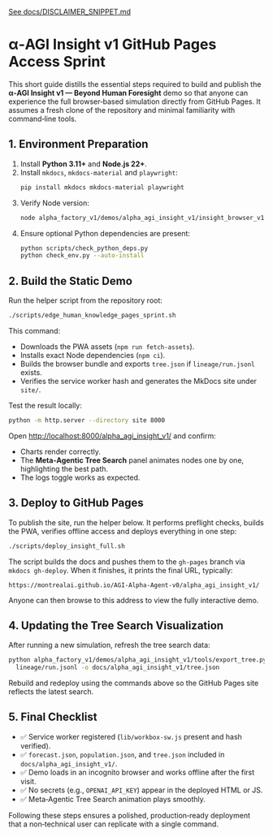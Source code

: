 [See docs/DISCLAIMER_SNIPPET.md](DISCLAIMER_SNIPPET.md)

# α‑AGI Insight v1 GitHub Pages Access Sprint

This short guide distills the essential steps required to build and publish the **α‑AGI Insight v1 — Beyond Human Foresight** demo so that anyone can experience the full browser‑based simulation directly from GitHub Pages. It assumes a fresh clone of the repository and minimal familiarity with command‑line tools.

## 1. Environment Preparation

1. Install **Python 3.11+** and **Node.js 22+**.
2. Install `mkdocs`, `mkdocs-material` and `playwright`:
   ```bash
   pip install mkdocs mkdocs-material playwright
   ```
3. Verify Node version:
   ```bash
   node alpha_factory_v1/demos/alpha_agi_insight_v1/insight_browser_v1/build/version_check.js
   ```
4. Ensure optional Python dependencies are present:
   ```bash
   python scripts/check_python_deps.py
   python check_env.py --auto-install
   ```

## 2. Build the Static Demo

Run the helper script from the repository root:

```bash
./scripts/edge_human_knowledge_pages_sprint.sh
```

This command:
- Downloads the PWA assets (`npm run fetch-assets`).
- Installs exact Node dependencies (`npm ci`).
- Builds the browser bundle and exports `tree.json` if `lineage/run.jsonl` exists.
- Verifies the service worker hash and generates the MkDocs site under `site/`.

Test the result locally:

```bash
python -m http.server --directory site 8000
```

Open <http://localhost:8000/alpha_agi_insight_v1/> and confirm:
- Charts render correctly.
- The **Meta‑Agentic Tree Search** panel animates nodes one by one, highlighting the best path.
- The logs toggle works as expected.

## 3. Deploy to GitHub Pages

To publish the site, run the helper below. It performs preflight checks,
builds the PWA, verifies offline access and deploys everything in one step:

```bash
./scripts/deploy_insight_full.sh
```

The script builds the docs and pushes them to the `gh-pages` branch via `mkdocs gh-deploy`. When it finishes, it prints the final URL, typically:

```
https://montrealai.github.io/AGI-Alpha-Agent-v0/alpha_agi_insight_v1/
```

Anyone can then browse to this address to view the fully interactive demo.

## 4. Updating the Tree Search Visualization

After running a new simulation, refresh the tree search data:

```bash
python alpha_factory_v1/demos/alpha_agi_insight_v1/tools/export_tree.py \
  lineage/run.jsonl -o docs/alpha_agi_insight_v1/tree.json
```

Rebuild and redeploy using the commands above so the GitHub Pages site reflects the latest search.

## 5. Final Checklist

- ✅ Service worker registered (`lib/workbox-sw.js` present and hash verified).
- ✅ `forecast.json`, `population.json`, and `tree.json` included in `docs/alpha_agi_insight_v1/`.
- ✅ Demo loads in an incognito browser and works offline after the first visit.
- ✅ No secrets (e.g., `OPENAI_API_KEY`) appear in the deployed HTML or JS.
- ✅ Meta‑Agentic Tree Search animation plays smoothly.

Following these steps ensures a polished, production‑ready deployment that a non‑technical user can replicate with a single command.
